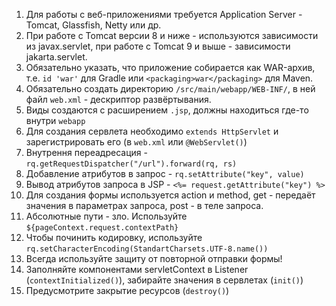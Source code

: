 1. Для работы с веб-приложениями требуется Application Server - Tomcat, Glassfish, Netty или др.
2. При работе с Tomcat версии 8 и ниже - используются зависимости из javax.servlet, при работе с Tomcat 9 и выше - зависимости jakarta.servlet.
3. Обязательно указать, что приложение собирается как WAR-архив, т.е. `id 'war'` для Gradle или `<packaging>war</packaging>` для Maven.
4. Обязательно создать директорию `/src/main/webapp/WEB-INF/`, в ней файл `web.xml` - дескриптор развёртывания.
5. Виды создаются с расширением `.jsp`, должны находиться где-то внутри `webapp`
6. Для создания сервлета необходимо `extends HttpServlet` и зарегистрировать его (в `web.xml` или `@WebServlet()`)
7. Внутрення переадресация - `rq.getRequestDispatcher("/url").forward(rq, rs)`
8. Добавление атрибутов в запрос - `rq.setAttribute("key", value)`
9. Вывод атрибутов запроса в JSP - `<%= request.getAttribute("key") %>`
10. Для создания формы используется action и method, get - передаёт значения в параметрах запроса, post - в теле запроса.
11. Абсолютные пути - зло. Используйте `${pageContext.request.contextPath}`
12. Чтобы починить кодировку, используйте `rq.setCharacterEncoding(StandartCharsets.UTF-8.name())`
13. Всегда используйте защиту от повторной отправки формы!
14. Заполняйте компонентами servletContext в Listener (`contextInitialized()`), забирайте значения в сервлетах (`init()`)
15. Предусмотрите закрытие ресурсов (`destroy()`)